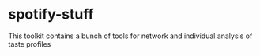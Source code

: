 # spotify-stuff
This toolkit contains a bunch of tools for network and individual analysis of taste profiles
